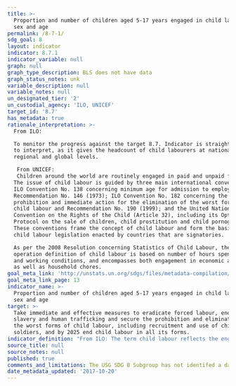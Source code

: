 ```yaml
---
title: >-
  Proportion and number of children aged 5-17 years engaged in child labour, by
  sex and age
permalink: /8-7-1/
sdg_goal: 8
layout: indicator
indicator: 8.7.1
indicator_variable: null
graph: null
graph_type_description: BLS does not have data
graph_status_notes: unk
variable_description: null
variable_notes: null
un_designated_tier: '2'
un_custodial_agency: 'ILO, UNICEF'
target_id: '8.7'
has_metadata: true
rationale_interpretation: >-
  From ILO: 

  To monitor the progress against the target 8.7. Indicator is straightforward
  to interpret, as it gives the headcount of child labourers at national,
  regional and global levels. 

   From UNICEF: 
   Children around the world are routinely engaged in paid and unpaid forms of work that are not harmful to them. However, children are considered to be involved in child labour when they are either too young to work or are involved in activities harmful to their health and development. Children's involvement in hazardous work can compromise their physical, mental, social and educational development. 
  The issue of child labour is guided by three main international conventions:
  ILO Convention No. 138 concerning minimum age for admission to employment and
  Recommendation No. 146 (1973); ILO Convention No. 182 concerning the
  prohibition and immediate action for the elimination of the worst forms of
  child labour and Recommendation No. 190 (1999); and the United Nations
  Convention on the Rights of the Child (Article 32), including its Optional
  Protocol on the sale of children, child prostitution and child pornography.
  These conventions frame the concept of child labour and form the basis for
  child labour legislation enacted by countries that are signatories. 

  As per the 2008 Resolution concerning Statistics of Child Labour, the
  operation definition of child labour is based on number of hours spent working
  and working conditions, and encompasses both engagement in economic activities
  as well as household chores.
goal_meta_link: 'http://unstats.un.org/sdgs/files/metadata-compilation/Metadata-Goal-8.pdf'
goal_meta_link_page: 13
indicator_name: >-
  Proportion and number of children aged 5-17 years engaged in child labour, by
  sex and age
target: >-
  Take immediate and effective measures to eradicate forced labour, end modern
  slavery and human trafficking and secure the prohibition and elimination of
  the worst forms of child labour, including recruitment and use of child
  soldiers, and by 2025 end child labour in all its forms.
indicator_definition: "From ILO: The term child labour reflects the engagement of children in prohibited work and, more generally, in types of work to be eliminated as socially and morally undesirable as guided by national legislation, the ILO Minimum Age Convention, 1973 (No. 138), and the Worst Forms of Child Labour Convention, 1999 (No. 182), their respective supplementing Recommendations (Nos 146 and 190), and the United Nations Convention on the Rights of the Child. The statistical measurement framework for child labour is structured around (i) the age of the child; (ii) the productive activities by the child, including their nature and the conditions under which these are performed, and the duration of engagement by the child in such activities. For the purpose of statistical measurement, children engaged in child labour include all persons aged 5 to 17 years who, during a specified time period, were engaged in one or more of the following categories of activities: \t(a) worst forms of child labour, (as described in paragraphs 17'30, 18th ICLS resolution); \t(b) employment below the minimum age, (as described in paragraphs 32 and 33 of the 18th ICLS resolution); and \t(c) hazardous unpaid household services, (as described in paragraphs 36 and 37 of the 18th ICLS resolution), applicable where the general production boundary is used as the measurement framework.  From UNICEF:  This indicator provides the proportion of children aged 5-17 years who are engaged in child labour. It is calculated by dividing the number of children aged 5-17 years who are reported to have been engaged in child labour in the past week by the total number of children aged 5-17 in the population."
source_title: null
source_notes: null
published: true
comments_and_limitations: The USG SDG 8 Subgroup has not identifed a data source for this indicator.
date_metadata_updated: '2017-10-20'
---
```

